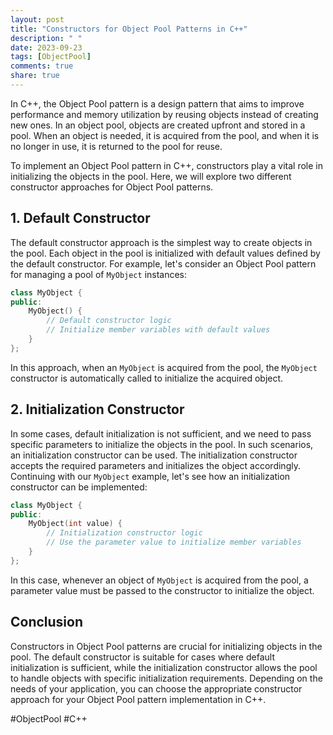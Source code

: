 ```yaml
---
layout: post
title: "Constructors for Object Pool Patterns in C++"
description: " "
date: 2023-09-23
tags: [ObjectPool]
comments: true
share: true
---
```


In C++, the Object Pool pattern is a design pattern that aims to improve performance and memory utilization by reusing objects instead of creating new ones. In an object pool, objects are created upfront and stored in a pool. When an object is needed, it is acquired from the pool, and when it is no longer in use, it is returned to the pool for reuse.

To implement an Object Pool pattern in C++, constructors play a vital role in initializing the objects in the pool. Here, we will explore two different constructor approaches for Object Pool patterns.

## 1. Default Constructor

The default constructor approach is the simplest way to create objects in the pool. Each object in the pool is initialized with default values defined by the default constructor. For example, let's consider an Object Pool pattern for managing a pool of `MyObject` instances:

```cpp
class MyObject {
public:
    MyObject() {
        // Default constructor logic
        // Initialize member variables with default values
    }
};
```

In this approach, when an `MyObject` is acquired from the pool, the `MyObject` constructor is automatically called to initialize the acquired object.

## 2. Initialization Constructor

In some cases, default initialization is not sufficient, and we need to pass specific parameters to initialize the objects in the pool. In such scenarios, an initialization constructor can be used. The initialization constructor accepts the required parameters and initializes the object accordingly. Continuing with our `MyObject` example, let's see how an initialization constructor can be implemented:

```cpp
class MyObject {
public:
    MyObject(int value) {
        // Initialization constructor logic
        // Use the parameter value to initialize member variables
    }
};
```

In this case, whenever an object of `MyObject` is acquired from the pool, a parameter value must be passed to the constructor to initialize the object.

## Conclusion

Constructors in Object Pool patterns are crucial for initializing objects in the pool. The default constructor is suitable for cases where default initialization is sufficient, while the initialization constructor allows the pool to handle objects with specific initialization requirements. Depending on the needs of your application, you can choose the appropriate constructor approach for your Object Pool pattern implementation in C++.

#ObjectPool #C++
